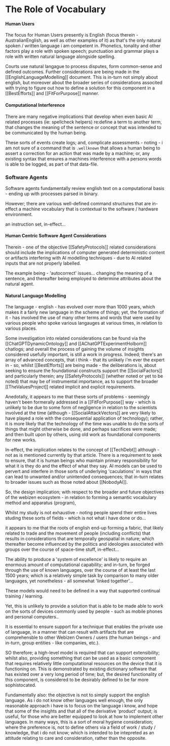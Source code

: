 # The Role of Vocabulary

#### Human Users

The focus for Human Users presently is English (focus therein - AustralianEnglish, as well as other examples of it) as that's the only natural spoken / written language i am competent in.  Phonetics, tonality and other factors play a role with spoken speech; punctuation and grammar plays a role with written natural language alongside spelling.

Courts use natural langague to process disputes, form common-sense and defined outcomes.  Further considerations are being made in the [[EnglishLanguageModelling]] document.  This is in-turn not simply about english, but moreover about the broader series of considerations associted with trying to figure out how to define a solution for this component in a [[BestEfforts]] and [[FitForPurpose]] manner.

#### Computational Interference

There are many negative implications that develop when even basic AI related processes (ie: spellcheck helpers) re:define a term to another term, that changes the meaning of the sentence or concept that was intended to be communicated by the human being. 

These sorts of events create logs; and, complicate assessments - noting - i am not sure of a command that is `.wellknown` that allows a human being to assert a correction for an action that was made by a machine; or, any existing syntax that ensures a machines interference with a persons words is able to be logged, as part of that data-file.  

### Software Agents

Software agents fundamentally review english text on a computational basis - ending up with processes parsed in binary. 

However; there are various well-defined command structures that are in-effect a machine vocabulary that is contextual to the software / hardware environment. 

an instruction set, in-effect...

#### Human Centric Software Agent Considerations

Therein - one of the objective [[SafetyProtocols]] related considerations should include the implications of computer generated deterministic content or artifacts interfering with AI modelling techniques - due to AI related inputs that are not properly labelled.

The example being - 'autocorrect' issues...  changing the meaning of a sentence, and thereafter being employed to determine attributes about the natural agent. 

#### Natural Language Modelling 

The language - english - has evolved over more than 1000 years, which makes it a fairly new language in the scheme of things; yet, the formation of it - has involved the use of many other terms and words that were used by various people who spoke various langauges at various times, in relation to various places.  

Some investigation into related considerations can be found via the [[ChatGPTDynamicOntology]] and [[AChatGPTExperimentHolborn]] chatlogs; and overall the process of gaining the volume of insights considered usefully important, is still a work in progress.  Indeed; there's an array of advanced concepts, that i think - that its unlikely i'm ever the expert in - so, whilst [[BestEfforts]] are being made - the deliberations is, about seeking to ensure the foundational constructs support the [[SocialFactors]] and particularly therein; any [[SafetyProtocols]] (whether noted or yet to be noted) that may be of instrumental importance, as to support the broader [[TheValuesProject]] related implicit and explicit requirements. 

Anedotally, it appears to me that these sorts of problems - seemingly haven't been formerally addressed in a [[FitForPurpose]] way - which is unlikely to be due to some form of negligence in relation to the scientists involved at the time (although - [[SocialAttackVectors]] are very likely to have played a role with the consequential application of technology); rather, it is more likely that the technology of the time was unable to do the sorts of things that might otherwise be done, and perhaps sacrifices were made; and then built upon by others, using old work as foundational components for new works.  

In-effect, the implication relates to the concept of [[TechDebt]] although - not as is mentioned currently by that article.   There is a requirement to seek to ensure, that it is human beings who maintain primary responsibility for what it is they do and the effect of what they say.  AI models can be used to pervert and interfere in those sorts of underlying 'caculations' in ways that can lead to unwanted and/or unintended consequences; that in-turn relates to broader issues such as those noted about [[NobodyAI]].  

So, the design implication; with respect to the broader and future objectives of the webizen ecosystem - in relation to forming a semantic vocabulary method and apparatus (program),

Whilst my study is not exhaustive - noting people spend their entire lives studing these sorts of fields - which is not what i have done or do...  

it appears to me that the roots of english end-up forming a fabric, that likely related to trade and the movement of people (including conflicts) that results in considerations that are temporally geospatial in nature; which thereafter become influenced by the politics and ideologies associated with groups over the course of space-time stuff, in-effect...  

The ability to produce a 'system of excellence' is likely to require an enormous amount of computational capability; and in-turn, be forged through the use of known languages, over the course of at least the last 1500 years; which is a relatively simple task by comparison to many older languages, yet nonetheless - all somewhat 'linked together'...  

These models would need to be defined in a way that supported continual training / learning.

Yet, this is unlikely to provide a solution that is able to be made able to work on the sorts of devices commonly used by people - such as mobile phones and personal computers..  

It is essential to ensure support for a technique that enables the private use of language, in a manner that can result with artifacts that are comprehensble to other Webizen Owners / users (the human beings - and in-turn, group entities - like companies, etc.).

SO therefore; a high-level model is required that can support extensibility; whilst also, providing something that can be used as a basic component that requires relatively little computational resources on the device that it is functioning on.  This is demonstrated by existing dictionary software that has existed over a very long period of time; but, the desired functionality of this component, is considered to be desirably defined to be far more sophistocated.

Fundamentally also: the objective is not to simply support the english language.  As i do not know other languages well enough, the only reasonable approach i have is to focus on the language i know, and hope that some of the insights and that all of the derivative 'product' output; is useful, for those who are better equipped to look at how to implement other languages.  In many ways, this is a sort of moral hygiene consideration; where the preference is, not to define others via a field of work / study / knowledge, that i do not know; which is intended to be intepreted as an attitude relating to care and consideration, rather than the opposite. 
